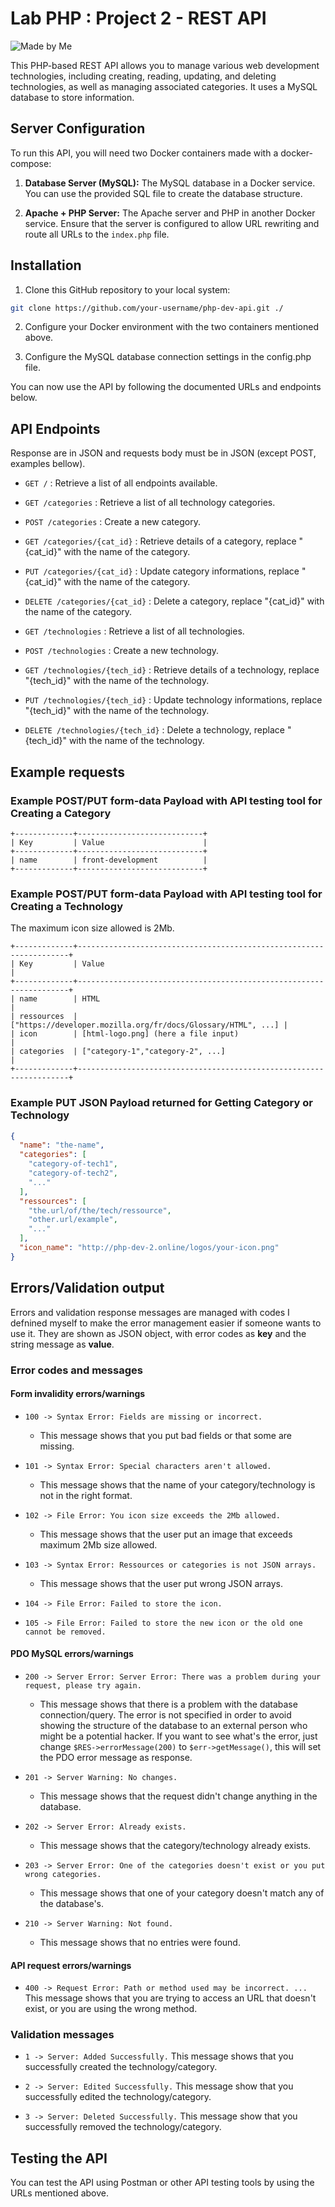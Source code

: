 # Lab PHP : Project 2 - REST API

![Made by Me](https://github.com/raven-panda/ressources/blob/main/badges/made-by-me.svg)

This PHP-based REST API allows you to manage various web development technologies, including creating, reading, updating, and deleting technologies, as well as managing associated categories. It uses a MySQL database to store information.

## Server Configuration

To run this API, you will need two Docker containers made with a docker-compose:

1. **Database Server (MySQL):** The MySQL database in a Docker service. You can use the provided SQL file to create the database structure.

2. **Apache + PHP Server:** The Apache server and PHP in another Docker service. Ensure that the server is configured to allow URL rewriting and route all URLs to the `index.php` file.

## Installation

1. Clone this GitHub repository to your local system:

```bash
git clone https://github.com/your-username/php-dev-api.git ./
```

2. Configure your Docker environment with the two containers mentioned above.

3. Configure the MySQL database connection settings in the config.php file.

You can now use the API by following the documented URLs and endpoints below.

## API Endpoints

Response are in JSON and requests body must be in JSON (except POST, examples bellow).

- `GET /` : Retrieve a list of all endpoints available.

- `GET /categories` : Retrieve a list of all technology categories.

- `POST /categories` : Create a new category.

- `GET /categories/{cat_id}` : Retrieve details of a category, replace "{cat_id}" with the name of the category.

- `PUT /categories/{cat_id}` : Update category informations, replace "{cat_id}" with the name of the category.

- `DELETE /categories/{cat_id}` : Delete a category, replace "{cat_id}" with the name of the category.

- `GET /technologies` : Retrieve a list of all technologies.

- `POST /technologies` : Create a new technology.

- `GET /technologies/{tech_id}` : Retrieve details of a technology, replace "{tech_id}" with the name of the technology.

- `PUT /technologies/{tech_id}` : Update technology informations, replace "{tech_id}" with the name of the technology.

- `DELETE /technologies/{tech_id}` : Delete a technology, replace "{tech_id}" with the name of the technology.

## Example requests

### Example POST/PUT form-data Payload with API testing tool for Creating a Category

```
+-------------+----------------------------+
| Key         | Value                      |
+-------------+----------------------------+
| name        | front-development          |
+-------------+----------------------------+
```

### Example POST/PUT form-data Payload with API testing tool for Creating a Technology

The maximum icon size allowed is 2Mb.

```
+-------------+--------------------------------------------------------------------+
| Key         | Value                                                              |
+-------------+--------------------------------------------------------------------+
| name        | HTML                                                               |
| ressources  | ["https://developer.mozilla.org/fr/docs/Glossary/HTML", ...] |
| icon        | [html-logo.png] (here a file input)                                |
| categories  | ["category-1","category-2", ...]                                   |
+-------------+--------------------------------------------------------------------+
```

### Example PUT JSON Payload returned for Getting Category or Technology

```json
{
  "name": "the-name",
  "categories": [
    "category-of-tech1",
    "category-of-tech2",
    "..."
  ],
  "ressources": [
    "the.url/of/the/tech/ressource",
    "other.url/example",
    "..."
  ],
  "icon_name": "http://php-dev-2.online/logos/your-icon.png"
}
```

## Errors/Validation output

Errors and validation response messages are managed with codes I defnined myself to make the error management easier if someone wants to use it. They are shown as JSON object, with error codes as **key** and the string message as **value**.

### Error codes and messages

#### Form invalidity errors/warnings

- `100 -> Syntax Error: Fields are missing or incorrect.`
  - This message shows that you put bad fields or that some are missing.

- `101 -> Syntax Error: Special characters aren't allowed.`
  - This message shows that the name of your category/technology is not in the right format.

- `102 -> File Error: You icon size exceeds the 2Mb allowed.`
  - This message shows that the user put an image that exceeds maximum 2Mb size allowed.

- `103 -> Syntax Error: Ressources or categories is not JSON arrays.`
  - This message shows that the user put wrong JSON arrays.

- `104 -> File Error: Failed to store the icon.`

- `105 -> File Error: Failed to store the new icon or the old one cannot be removed.`

#### PDO MySQL errors/warnings

- `200 -> Server Error: Server Error: There was a problem during your request, please try again.` 
  - This message shows that there is a problem with the database connection/query. The error is not specified in order to avoid showing the structure of the database to an external person who might be a potential hacker. If you want to see what's the error, just change `$RES->errorMessage(200)` to `$err->getMessage()`, this will set the PDO error message as response.

- `201 -> Server Warning: No changes.`
  - This message shows that the request didn't change anything in the database.

- `202 -> Server Error: Already exists.`
  - This message shows that the category/technology already exists.

- `203 -> Server Error: One of the categories doesn't exist or you put wrong categories.`
  - This message shows that one of your category doesn't match any of the database's.

- `210 -> Server Warning: Not found.`
  - This message shows that no entries were found.

#### API request errors/warnings

- `400 -> Request Error: Path or method used may be incorrect. ...` This message shows that you are trying to access an URL that doesn't exist, or you are using the wrong method.

### Validation messages

- `1 -> Server: Added Successfully.` This message shows that you successfully created the technology/category.

- `2 -> Server: Edited Successfully.` This message show that you successfully edited the technology/category.

- `3 -> Server: Deleted Successfully.` This message show that you successfully removed the technology/category.

## Testing the API

You can test the API using Postman or other API testing tools by using the URLs mentioned above.